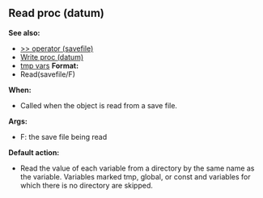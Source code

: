 ## Read proc (datum)
**See also:**
+   [\>\> operator (savefile)](/ref/savefile/operator/%3e%3e.md) 
+   [Write proc (datum)](/ref/datum/proc/Write.md) 
+   [tmp vars](/ref/var/tmp.md) <!-- -->
**Format:**
+   Read(savefile/F)
<!-- -->
**When:**
+   Called when the object is read from a save file.
<!-- -->
**Args:**
+   F: the save file being read
<!-- -->
**Default action:**
+   Read the value of each variable from a directory by the same name as
    the variable. Variables marked tmp, global, or const and variables
    for which there is no directory are skipped.